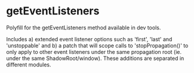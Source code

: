 # getEventListeners
Polyfill for the getEventListeners method available in dev tools. 

Includes a) extended event listener options such as 'first', 'last' and 'unstoppable' and b) a patch that will scope calls to 'stopPropagation()' to only apply to other event listeners under the same propagation root (ie. under the same ShadowRoot/window). These additions are separated in different modules.
